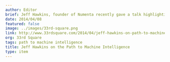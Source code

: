 ```yaml
---
author: Editor
brief: Jeff Hawkins, founder of Numenta recently gave a talk highlighting his approach to machine intelligence—an approach that is highly dependent on an understanding of the human neocortex
date: 2014/04/08
featured: false
image: ../images/33rd-square.png
link: http://www.33rdsquare.com/2014/04/jeff-hawkins-on-path-to-machine.html
org: 33rd Square
tags: path to machine intelligence
title: Jeff Hawkins on the Path to Machine Intelligence
type: item
---
```


